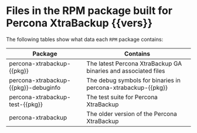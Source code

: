 # Files in the RPM package built for Percona XtraBackup {{vers}}

The following tables show what data each `RPM` package contains:

|Package|Contains|
|--- |--- |
|percona-xtrabackup-{{pkg}}|The latest Percona XtraBackup GA binaries and associated files|
|percona-xtrabackup-{{pkg}}-debuginfo|The debug symbols for binaries in percona-xtrabackup-{{pkg}}|
|percona-xtrabackup-test-{{pkg}}|The test suite for Percona XtraBackup|
|percona-xtrabackup|The older version of the Percona XtraBackup|
